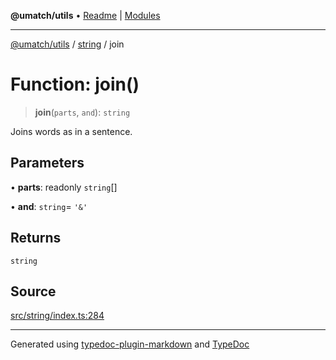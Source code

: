**@umatch/utils** • [Readme](../../index.md) \| [Modules](../../modules.md)

***

[@umatch/utils](../../modules.md) / [string](../index.md) / join

# Function: join()

> **join**(`parts`, `and`): `string`

Joins words as in a sentence.

## Parameters

• **parts**: readonly `string`[]

• **and**: `string`= `'&'`

## Returns

`string`

## Source

[src/string/index.ts:284](https://github.com/umatch-oficial/utils/blob/7d512db/src/string/index.ts#L284)

***

Generated using [typedoc-plugin-markdown](https://www.npmjs.com/package/typedoc-plugin-markdown) and [TypeDoc](https://typedoc.org/)
